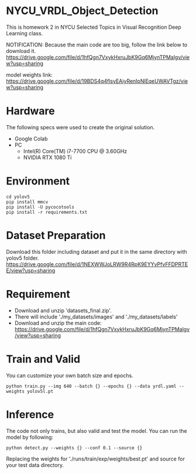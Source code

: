 # NYCU_VRDL_Object_Detection
This is homework 2 in NYCU Selected Topics in Visual Recognition Deep Learning class.

NOTIFICATION:
Because the main code are too big, follow the link below to download it.
https://drive.google.com/file/d/1hfQgn7VxykHxruJbK9Gq6MjynTPMalgv/view?usp=sharing

model weights link:
https://drive.google.com/file/d/19BDS4q4flsyEAiyRenIpNlEqeUWAVTgz/view?usp=sharing

# Hardware
The following specs were used to create the original solution.
* Google Colab
* PC
  * Intel(R) Core(TM) i7-7700 CPU @ 3.60GHz
  * NVIDIA RTX 1080 Ti

# Environment
```
cd yolov5
pip install mmcv
pip install -U pycocotools
pip install -r requirements.txt
```

# Dataset Preparation
Download this folder including dataset and put it in the same directory with yolov5 folder.
https://drive.google.com/file/d/1NEXWWJoLRW9R4RpK9EYYvPfvFFDPRTEE/view?usp=sharing

# Requirement
* Download and unzip 'datasets_final.zip'.
* There will include './my_datasets/images' and './my_datasets/labels' 
* Download and unzip the main code: https://drive.google.com/file/d/1hfQgn7VxykHxruJbK9Gq6MjynTPMalgv/view?usp=sharing

# Train and Valid
You can customize your own batch size and epochs.
```
python train.py --img 640 --batch {} --epochs {} --data yrdl.yaml --weights yolov5l.pt
```
# Inference
The code not only trains, but also valid and test the model. You can run the model by following:
```
python detect.py --weights {} --conf 0.1 --source {}
```
Replacing the weights for './runs/train/exp/weights/best.pt' and source for your test data directory.
